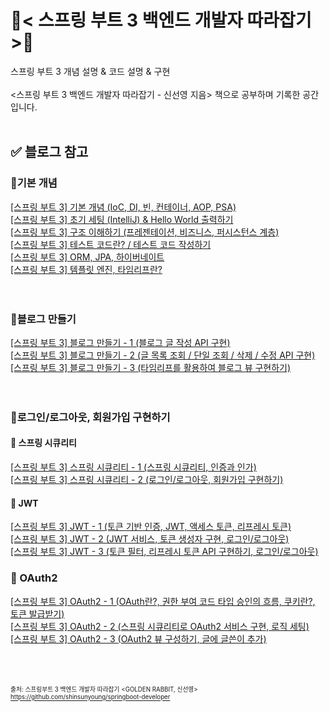 # 📌< 스프링 부트 3 백엔드 개발자 따라잡기 >📌
스프링 부트 3 개념 설명 & 코드 설명 & 구현
<br><br>
<스프링 부트 3 백엔드 개발자 따라잡기 - 신선영 지음> 책으로 공부하며 기록한 공간입니다.
<br><br>

## ✅ 블로그 참고
### 🎯기본 개념

[[스프링 부트 3] 기본 개념 (IoC, DI, 빈, 컨테이너, AOP, PSA)](https://jhzlo.tistory.com/25)
<br>
[[스프링 부트 3] 초기 세팅 (IntelliJ) & Hello World 출력하기](https://jhzlo.tistory.com/26)
<br>
[[스프링 부트 3] 구조 이해하기 (프레젠테이션, 비즈니스, 퍼시스턴스 계층)](https://jhzlo.tistory.com/27)
<br>
[[스프링 부트 3] 테스트 코드란? / 테스트 코드 작성하기](https://jhzlo.tistory.com/28)
<br>
[[스프링 부트 3] ORM, JPA, 하이버네이트](https://jhzlo.tistory.com/29)
<br>
[[스프링 부트 3] 템플릿 엔진, 타임리프란?](https://jhzlo.tistory.com/33)
<br><br><br>
### 🎯블로그 만들기

[[스프링 부트 3] 블로그 만들기 - 1 (블로그 글 작성 API 구현)](https://jhzlo.tistory.com/30)
<br>
[[스프링 부트 3] 블로그 만들기 - 2 (글 목록 조회 / 단일 조회 / 삭제 / 수정 API 구현)](https://jhzlo.tistory.com/31)
<br>
[[스프링 부트 3] 블로그 만들기 - 3 (타임리프를 활용하여 블로그 뷰 구현하기)](https://jhzlo.tistory.com/34)
<br><br><br>
### 🎯로그인/로그아웃, 회원가입 구현하기

#### 🔖 스프링 시큐리티

[[스프링 부트 3]  스프링 시큐리티 - 1 (스프링 시큐리티, 인증과 인가)](https://jhzlo.tistory.com/36)
<br>
[[스프링 부트 3] 스프링 시큐리티 - 2 (로그인/로그아웃, 회원가입 구현하기)](https://jhzlo.tistory.com/37)
<br>

#### 🔖 JWT
[[스프링 부트 3] JWT - 1 (토큰 기반 인증, JWT, 액세스 토큰, 리프레시 토큰)](https://jhzlo.tistory.com/38)
<br>
[[스프링 부트 3] JWT -  2 (JWT 서비스, 토큰 생성자 구현, 로그인/로그아웃)](https://jhzlo.tistory.com/39)
<br>
[[스프링 부트 3] JWT - 3 (토큰 필터, 리프레시 토큰 API 구현하기, 로그인/로그아웃)](https://jhzlo.tistory.com/40)
<br>

### 🔖 OAuth2
[[스프링 부트 3] OAuth2 - 1 (OAuth란?, 권한 부여 코드 타입 승인의 흐름, 쿠키란?, 토큰 발급받기)](https://jhzlo.tistory.com/41)
<br>
[[스프링 부트 3] OAuth2 - 2 (스프링 시큐리티로 OAuth2 서비스 구현, 로직 세팅)](https://jhzlo.tistory.com/42)
<br>
[[스프링 부트 3] OAuth2 - 3 (OAuth2 뷰 구성하기, 글에 글쓴이 추가)](https://jhzlo.tistory.com/43)

<br><br><br>
<sub><sub>출처: 스프링부트 3 백엔드 개발자 따라잡기 <GOLDEN RABBIT, 신선영><br>
https://github.com/shinsunyoung/springboot-developer</sub></sub>
